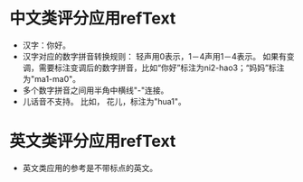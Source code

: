 # 中文类评分应用refText #
  * 汉字：你好。
  * 汉字对应的数字拼音转换规则： 轻声用0表示，1－4声用1－4表示。 如果有变调，需要标注变调后的数字拼音，比如“你好”标注为ni2-hao3；“妈妈”标注为"ma1-ma0"。
  * 多个数字拼音之间用半角中横线"-"连接。
  * 儿话音不支持。 比如， 花儿，标注为"hua1"。

# 英文类评分应用refText #
  * 英文类应用的参考是不带标点的英文。